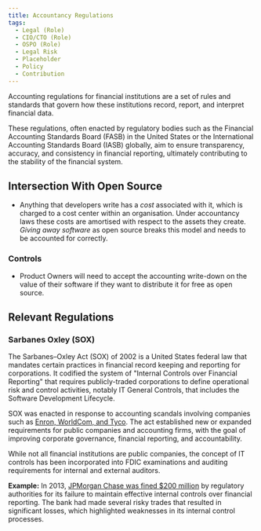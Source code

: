 ```yaml
---
title: Accountancy Regulations
tags: 
  - Legal (Role)
  - CIO/CTO (Role)
  - OSPO (Role)
  - Legal Risk
  - Placeholder
  - Policy
  - Contribution
---
```


<BoxOut title="Accountancy Regulations" image="/img/bok/regs/accounting.png">

Accounting regulations for financial institutions are a set of rules and standards that govern how these institutions record, report, and interpret financial data. 

These regulations, often enacted by regulatory bodies such as the Financial Accounting Standards Board (FASB) in the United States or the International Accounting Standards Board (IASB) globally, aim to ensure transparency, accuracy, and consistency in financial reporting, ultimately contributing to the stability of the financial system. 


</BoxOut>

## Intersection With Open Source

 - Anything that developers write has a _cost_ associated with it, which is charged to a cost center within an organisation.  Under accountancy laws these costs are amortised with respect to the assets they create.  _Giving away software_ as open source breaks this model and needs to be accounted for correctly.

### Controls 
 - Product Owners will need to accept the accounting write-down on the value of their software if they want to distribute it for free as open source.  

## Relevant Regulations

### Sarbanes Oxley (SOX)

The Sarbanes–Oxley Act (SOX) of 2002 is a United States federal law that mandates certain practices in financial record keeping and reporting for corporations. It codified the system of "Internal Controls over Financial Reporting" that requires publicly-traded corporations to define operational risk and control activities, notably IT General Controls, that includes the Software Development Lifecycle.

SOX was enacted in response to accounting scandals involving companies such as [Enron, WorldCom, and Tyco](https://en.wikipedia.org/wiki/Sarbanes–Oxley_Act#History_and_context). The act established new or expanded requirements for public companies and accounting firms, with the goal of improving corporate governance, financial reporting, and accountability.

While not all financial institutions are public companies, the concept of IT controls has been incorporated into FDIC examinations and auditing requirements for internal and external auditors. 

**Example:** In 2013, [JPMorgan Chase was fined $200 million](https://www.sec.gov/news/press/2013/2013-187.htm) by regulatory authorities for its failure to maintain effective internal controls over financial reporting. The bank had made several risky trades that resulted in significant losses, which highlighted weaknesses in its internal control processes.


 